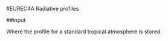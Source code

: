 #EUREC4A Radiative profiles




##input

Where the profile for a standard tropical atmosphere is stored.


